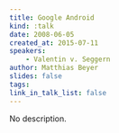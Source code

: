 ```yaml
---
title: Google Android
kind: :talk
date: 2008-06-05
created_at: 2015-07-11
speakers:
    - Valentin v. Seggern
author: Matthias Beyer
slides: false
tags:
link_in_talk_list: false
---
```


No description.
